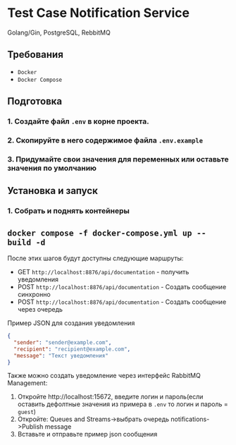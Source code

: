 # Test Case Notification Service

Golang/Gin, PostgreSQL, RebbitMQ

## Требования

- `Docker`
- `Docker Compose`

## Подготовка

### 1. Создайте файл `.env` в корне проекта.
### 2. Скопируйте в него содержимое файла `.env.example`
### 3. Придумайте свои значения для переменных или оставьте значения по умолчанию

## Установка и запуск

### 1. Собрать и поднять контейнеры
`docker compose -f docker-compose.yml up --build -d`
---
После этих шагов будут доступны следующие маршруты:

- GET `http://localhost:8876/api/documentation` - получить уведомления
- POST `http://localhost:8876/api/documentation` - Создать сообщение синхронно
- POST `http://localhost:8876/api/documentation` - Создать сообщение через очередь

Пример JSON для создания уведомления
```json
{
  "sender": "sender@example.com",
  "recipient": "recipient@example.com",
  "message": "Текст уведомления"
}
```

Также можно создать уведомление через интерфейс RabbitMQ Management:

 1. Откройте http://localhost:15672, введите логин и пароль(если оставить дефолтные значения из примера в `.env` то логин и пароль = `guest`)
 2. Откройте: Queues and Streams->выбрать очередь notifications->Publish message
 3. Вставьте и отправьте пример json сообщения 